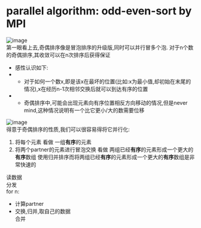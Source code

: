 # parallel algorithm: odd-even-sort by MPI
![image](https://user-images.githubusercontent.com/42513694/114254489-35405800-99e2-11eb-97a7-e30ca23cf544.png)  
第一眼看上去,奇偶排序像是冒泡排序的升级版,同时可以并行冒多个泡.
对于n个数的奇偶排序,其收敛可以在n次排序后获得保证  
- 感性认识如下:
- - 对于如何一个数x,即是该x在最坏的位置(比如:x为最小值,却初始在末尾的情况),x在经历n-1次相邻交换后就可以到达有序的位置
- - 奇偶排序中,可能会出现元素向有序位置相反方向移动的情况,但是never mind,这种情况说明有一个比它更小/大的数需要位移

![image](https://user-images.githubusercontent.com/42513694/114254493-3ffaed00-99e2-11eb-82a4-4df0dd9b924f.png)  
得意于奇偶排序的性质,我们可以很容易得将它并行化:
1. 将每个元素   看做  一组**有序**的元素
2. 将两个partner的元素进行冒泡交换  看做  两组已经**有序**的元素形成一个更大的**有序**数组
使用归并排序而将两组已经**有序**的元素形成一个更大的**有序**数组是非常快速的

读数据  
分发  
for n:  
- 计算partner
- 交换,归并,取自己的数据  
合并  
